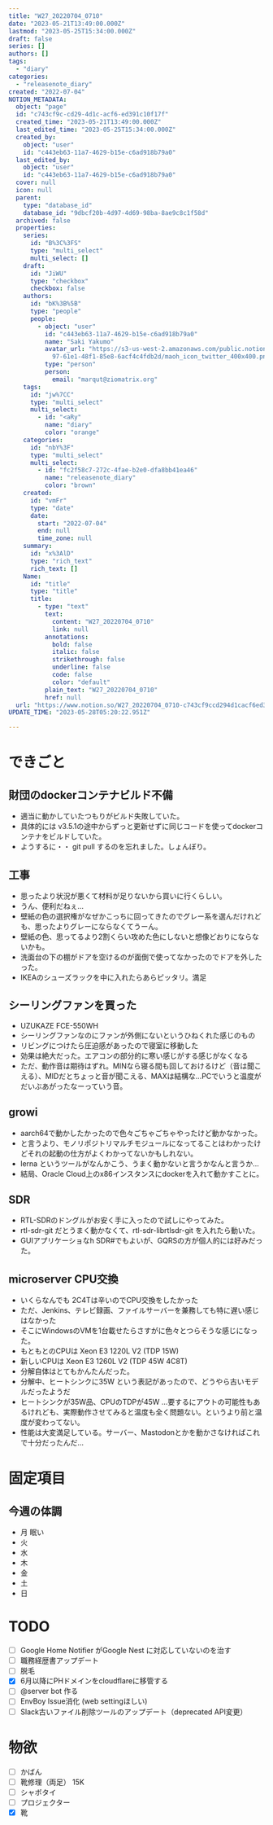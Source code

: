 ```yaml
---
title: "W27_20220704_0710"
date: "2023-05-21T13:49:00.000Z"
lastmod: "2023-05-25T15:34:00.000Z"
draft: false
series: []
authors: []
tags:
  - "diary"
categories:
  - "releasenote_diary"
created: "2022-07-04"
NOTION_METADATA:
  object: "page"
  id: "c743cf9c-cd29-4d1c-acf6-ed391c10f17f"
  created_time: "2023-05-21T13:49:00.000Z"
  last_edited_time: "2023-05-25T15:34:00.000Z"
  created_by:
    object: "user"
    id: "c443eb63-11a7-4629-b15e-c6ad918b79a0"
  last_edited_by:
    object: "user"
    id: "c443eb63-11a7-4629-b15e-c6ad918b79a0"
  cover: null
  icon: null
  parent:
    type: "database_id"
    database_id: "9dbcf20b-4d97-4d69-98ba-8ae9c8c1f58d"
  archived: false
  properties:
    series:
      id: "B%3C%3FS"
      type: "multi_select"
      multi_select: []
    draft:
      id: "JiWU"
      type: "checkbox"
      checkbox: false
    authors:
      id: "bK%3B%5B"
      type: "people"
      people:
        - object: "user"
          id: "c443eb63-11a7-4629-b15e-c6ad918b79a0"
          name: "Saki Yakumo"
          avatar_url: "https://s3-us-west-2.amazonaws.com/public.notion-static.com/3ad1c4\
            97-61e1-48f1-85e8-6acf4c4fdb2d/maoh_icon_twitter_400x400.png"
          type: "person"
          person:
            email: "marqut@ziomatrix.org"
    tags:
      id: "jw%7CC"
      type: "multi_select"
      multi_select:
        - id: "<aRy"
          name: "diary"
          color: "orange"
    categories:
      id: "nbY%3F"
      type: "multi_select"
      multi_select:
        - id: "fc2f58c7-272c-4fae-b2e0-dfa8bb41ea46"
          name: "releasenote_diary"
          color: "brown"
    created:
      id: "vmFr"
      type: "date"
      date:
        start: "2022-07-04"
        end: null
        time_zone: null
    summary:
      id: "x%3AlD"
      type: "rich_text"
      rich_text: []
    Name:
      id: "title"
      type: "title"
      title:
        - type: "text"
          text:
            content: "W27_20220704_0710"
            link: null
          annotations:
            bold: false
            italic: false
            strikethrough: false
            underline: false
            code: false
            color: "default"
          plain_text: "W27_20220704_0710"
          href: null
  url: "https://www.notion.so/W27_20220704_0710-c743cf9ccd294d1cacf6ed391c10f17f"
UPDATE_TIME: "2023-05-28T05:20:22.951Z"

---
```

<link rel="stylesheet" href="https://cdn.jsdelivr.net/npm/katex@0.16.2/dist/katex.min.css" integrity="sha384-bYdxxUwYipFNohQlHt0bjN/LCpueqWz13HufFEV1SUatKs1cm4L6fFgCi1jT643X" crossorigin="anonymous">


# できごと


## 財団のdockerコンテナビルド不備

- 適当に動かしていたつもりがビルド失敗していた。
- 具体的には v3.5.1の途中からずっと更新せずに同じコードを使ってdockerコンテナをビルドしていた。
- ようするに・・ git pull するのを忘れました。しょんぼり。

## 工事

- 思ったより状況が悪くて材料が足りないから買いに行くらしい。
- うん、便利だねぇ…
- 壁紙の色の選択権がなぜかこっちに回ってきたのでグレー系を選んだけれども、思ったよりグレーにならなくてうーん。
- 壁紙の色、思ってるより2割くらい攻めた色にしないと想像どおりにならないかも。
- 洗面台の下の棚がドアを空けるのが面倒で使ってなかったのでドアを外したった。
- IKEAのシューズラックを中に入れたらあらピッタリ。満足

## シーリングファンを買った

- UZUKAZE FCE-550WH
- シーリングファンなのにファンが外側にないというひねくれた感じのもの
- リビングにつけたら圧迫感があったので寝室に移動した
- 効果は絶大だった。エアコンの部分的に寒い感じがする感じがなくなる
- ただ、動作音は期待はずれ。MINなら寝る間も回しておけるけど（音は聞こえる）、MIDだとちょっと音が聞こえる、MAXは結構な…PCでいうと温度がだいぶあがったなーっていう音。

## growi

- aarch64で動かしたかったので色々ごちゃごちゃやったけど動かなかった。
- と言うより、モノリポジトリマルチモジュールになってることはわかったけどそれの起動の仕方がよくわかってないかもしれない。
- lerna というツールがなんかこう、うまく動かないと言うかなんと言うか…
- 結局、Oracle Cloud上のx86インスタンスにdockerを入れて動かすことに。

## SDR

- RTL-SDRのドングルがお安く手に入ったので試しにやってみた。
- rtl-sdr-git だとうまく動かなくて、rtl-sdr-librtlsdr-git を入れたら動いた。
- GUIアプリケーショなh SDR#でもよいが、GQRSの方が個人的には好みだった。

## microserver CPU交換

- いくらなんでも 2C4Tは辛いのでCPU交換をしたかった
- ただ、Jenkins、テレビ録画、ファイルサーバーを兼務しても特に遅い感じはなかった
- そこにWindowsのVMを1台載せたらさすがに色々とつらそうな感じになった。
- もともとのCPUは Xeon E3 1220L V2 (TDP 15W)
- 新しいCPUは Xeon E3 1260L V2 (TDP 45W 4C8T)
- 分解自体はとてもかんたんだった。
- 分解中、ヒートシンクに35W という表記があったので、どうやら古いモデルだったようだ
- ヒートシンクが35W品、CPUのTDPが45W …要するにアウトの可能性もあるけれども、実際動作させてみると温度も全く問題ない。というより前と温度が変わってない。
- 性能は大変満足している。サーバー、Mastodonとかを動かさなければこれで十分だったんだ…

# 固定項目


## 今週の体調

- 月 眠い
- 火
- 水
- 木
- 金
- 土
- 日

# TODO

- [ ] Google Home Notifier がGoogle Nest に対応していないのを治す
- [ ] 職務経歴書アップデート
- [ ] 脱毛
- [x] 6月以降にPHドメインをcloudflareに移管する
- [ ] @server bot 作る
- [ ] EnvBoy Issue消化 (web settingほしい)
- [ ] Slack古いファイル削除ツールのアップデート（deprecated API変更）

# 物欲

- [ ] かばん
- [ ] 靴修理（両足） 15K
- [ ] シャボタイ
- [ ] プロジェクター
- [x] 靴
